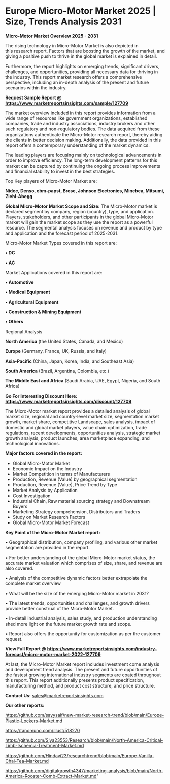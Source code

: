 # Europe Micro-Motor Market 2025 | Size, Trends Analysis 2031

<Strong> Micro-Motor Market Overview 2025 - 2031</strong>

The rising technology in Micro-Motor Market is also depicted in this research report. Factors that are boosting the growth of the market, and giving a positive push to thrive in the global market is explained in detail.

Furthermore, the report highlights on emerging trends, significant drivers, challenges, and opportunities, providing all necessary data for thriving in the industry. This report market research offers a comprehensive perspective, including an in-depth analysis of the present and future scenarios within the industry.

<strong>Request Sample Report @ <a href=https://www.marketreportsinsights.com/sample/127709>https://www.marketreportsinsights.com/sample/127709</a></strong>

The market overview included in this report provides information from a wide range of resources like government organizations, established companies, trade and industry associations, industry brokers and other such regulatory and non-regulatory bodies. The data acquired from these organizations authenticate the Micro-Motor research report, thereby aiding the clients in better decision making. Additionally, the data provided in this report offers a contemporary understanding of the market dynamics.

The leading players are focusing mainly on technological advancements in order to improve efficiency. The long-term development patterns for this market can be captured by continuing the ongoing process improvements and financial stability to invest in the best strategies.

Top Key players of Micro-Motor Market are:

<strong>Nidec, Denso, ebm-papst, Brose, Johnson Electronics, Minebea, Mitsumi, Ziehl-Abegg</strong>

<strong><b>Global Micro-Motor Market Scope and Size:</b></strong>
The Micro-Motor market is declared segment by company, region (country), type, and application. Players, stakeholders, and other participants in the global Micro-Motor market will gain the market scope as they use the report as a powerful resource. The segmental analysis focuses on revenue and product by type and application and the forecast period of 2025-2031.

Micro-Motor Market Types covered in this report are:

<strong>• DC

• AC</strong>

Market Applications covered in this report are:

<strong>• Automotive

• Medical Equipment

• Agricultural Equipment

• Construction & Mining Equipment

• Others</strong> 

Regional Analysis

<strong>North America</strong> (the United States, Canada, and Mexico)

<strong>Europe</strong> (Germany, France, UK, Russia, and Italy)

<strong>Asia-Pacific</strong> (China, Japan, Korea, India, and Southeast Asia)

<strong>South America</strong> (Brazil, Argentina, Colombia, etc.)

<strong>The Middle East and Africa</strong> (Saudi Arabia, UAE, Egypt, Nigeria, and South Africa)

<strong>Go For Interesting Discount Here: <a href=https://www.marketreportsinsights.com/discount/127709>https://www.marketreportsinsights.com/discount/127709</a></strong>

The Micro-Motor market report provides a detailed analysis of global market size, regional and country-level market size, segmentation market growth, market share, competitive Landscape, sales analysis, impact of domestic and global market players, value chain optimization, trade regulations, recent developments, opportunities analysis, strategic market growth analysis, product launches, area marketplace expanding, and technological innovations.

<strong><b>Major factors covered in the report:</b></strong>
<ul>
  <li>Global Micro-Motor Market </li>
  <li>Economic Impact on the Industry</li>
  <li>Market Competition in terms of Manufacturers</li>
  <li>Production, Revenue (Value) by geographical segmentation</li>
  <li>Production, Revenue (Value), Price Trend by Type</li>
  <li>Market Analysis by Application</li>
  <li>Cost Investigation</li>
  <li>Industrial Chain, Raw material sourcing strategy and Downstream Buyers</li>
  <li>Marketing Strategy comprehension, Distributors and Traders</li>
  <li>Study on Market Research Factors</li>
  <li>Global Micro-Motor Market Forecast</li>
</ul>

<strong><b>Key Point of the Micro-Motor Market report:</b></strong>

• Geographical distribution, company profiling, and various other market segmentation are provided in the report.

• For better understanding of the global Micro-Motor market status, the accurate market valuation which comprises of size, share, and revenue are also covered.

• Analysis of the competitive dynamic factors better extrapolate the complete market overview

• What will be the size of the emerging Micro-Motor market in 2031?

• The latest trends, opportunities and challenges, and growth drivers provide better construal of the Micro-Motor Market.

• In-detail industrial analysis, sales study, and production understanding shed more light on the future market growth rate and scope.

• Report also offers the opportunity for customization as per the customer request.

<strong><b>View Full Report @ <a href=https://www.marketreportsinsights.com/industry-forecast/micro-motor-market-2022-127709>https://www.marketreportsinsights.com/industry-forecast/micro-motor-market-2022-127709</a></b></strong>


At last, the Micro-Motor Market report includes investment come analysis and development trend analysis. The present and future opportunities of the fastest growing international industry segments are coated throughout this report. This report additionally presents product specification, manufacturing method, and product cost structure, and price structure.

<strong>Contact Us:</strong>
sales@marketreportsinsights.com

<strong>Our other reports:</strong>

<a href=https://github.com/sayysaif/new-market-research-trend/blob/main/Europe-Plastic-Lockers-Market.md>https://github.com/sayysaif/new-market-research-trend/blob/main/Europe-Plastic-Lockers-Market.md</a>

<a href=https://tanomuno.com/illust/518270>https://tanomuno.com/illust/518270</a>

<a href=https://github.com/Siya23553/Research/blob/main/North-America-Critical-Limb-Ischemia-Treatment-Market.md>https://github.com/Siya23553/Research/blob/main/North-America-Critical-Limb-Ischemia-Treatment-Market.md</a>

<a href=https://github.com/Hindavi23/researchtrend/blob/main/Europe-Vanilla-Chai-Tea-Market.md>https://github.com/Hindavi23/researchtrend/blob/main/Europe-Vanilla-Chai-Tea-Market.md</a>

<a href=https://github.com/digitalgrowth4347/marketing-analysis/blob/main/North-America-Rooster-Comb-Extract-Market.md>https://github.com/digitalgrowth4347/marketing-analysis/blob/main/North-America-Rooster-Comb-Extract-Market.md</a>"

